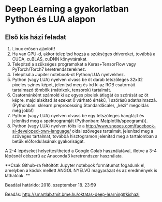# Deep Learning a gyakorlatban Python és LUA alapon
## Első kis házi feladat

1. Linux erősen ajánlott!
2. Ha van GPU-d, akkor telepítsd hozzá a szükséges drivereket, továbbá a CUDA, cuBLAS, cuDNN könyvtárakat. 
3. Telepítsd a szükséges programokat a Keras+TensorFlow vagy PyTorch/Torch7 keretrendszerekhez. 
4. Telepítsd a Jupiter notebook-ot Python/LUA nyelvekhez.
5. Python (vagy LUA) nyelven olvass be öt darab tetszőleges 32x32 pixeles színes képet, jelenítsd meg és írd ki az RGB csatornáit tartalmazó tömbök (mátrixok, tensorok) tartalmát. 
6. Csatornánként számold ki az egyes pixelek átlagát és szórását az öt képre, majd alakítsd át ezeket 0 várható értékű, 1 szórású adathalmazzá. (Pythonban: sklearn.preprocessing.StandardScaler, „kézi” megoldás még jobb!)
8. Python (vagy LUA) nyelven olvass be egy tetszőleges hangfájlt és jelenítsd meg a spektrogramját (Pythonban: Matplotlib/specgram()). 
9. Python (vagy LUA) nyelven tölts le a http://www.snopes.com/facebook-ai-developed-own-language/ oldal szöveges tartalmát, jelenítsd meg a szöveges tartalmat, továbbá  hisztogramon jelenítsd meg a tartalomban a betűk előfordulásának gyakoriságát. 

A 2-4 lépéseket helyettesítheted a Google Colab használatával, illetve a 3-4 lépésnél célszerű az Anaconda3 keretrendszer használata. 

**Csak Github-ra feltöltött Jupyter notebook formátumot fogadunk el, amelyben a kódok mellett ANGOL NYELVŰ magyarázat és az eredmények is láthatóak. **

Beadási határido: 2018. szeptember 18. 23:59

Beadás: http://smartlab.tmit.bme.hu/oktatas-deep-learning#kishazi 